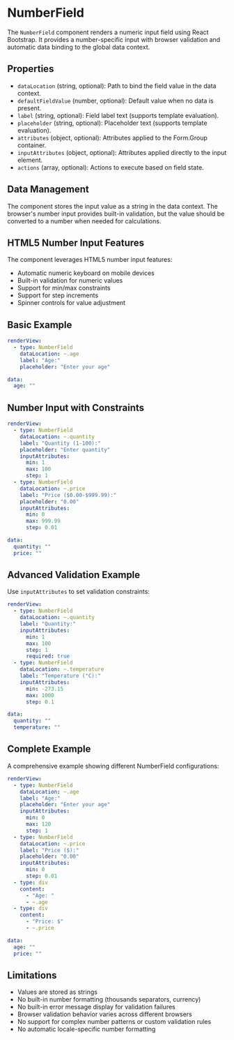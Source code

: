 # NumberField

The `NumberField` component renders a numeric input field using React Bootstrap. It provides a number-specific input with browser validation and automatic data binding to the global data context.

## Properties

- `dataLocation` (string, optional): Path to bind the field value in the data context.
- `defaultFieldValue` (number, optional): Default value when no data is present.
- `label` (string, optional): Field label text (supports template evaluation).
- `placeholder` (string, optional): Placeholder text (supports template evaluation).
- `attributes` (object, optional): Attributes applied to the Form.Group container.
- `inputAttributes` (object, optional): Attributes applied directly to the input element.
- `actions` (array, optional): Actions to execute based on field state.

## Data Management

The component stores the input value as a string in the data context. The browser's number input provides built-in validation, but the value should be converted to a number when needed for calculations.

## HTML5 Number Input Features

The component leverages HTML5 number input features:
- Automatic numeric keyboard on mobile devices
- Built-in validation for numeric values
- Support for min/max constraints
- Support for step increments
- Spinner controls for value adjustment

## Basic Example

```yaml
renderView:
  - type: NumberField
    dataLocation: ~.age
    label: "Age:"
    placeholder: "Enter your age"

data:
  age: ""
```

## Number Input with Constraints

```yaml
renderView:
  - type: NumberField
    dataLocation: ~.quantity
    label: "Quantity (1-100):"
    placeholder: "Enter quantity"
    inputAttributes:
      min: 1
      max: 100
      step: 1
  - type: NumberField
    dataLocation: ~.price
    label: "Price ($0.00-$999.99):"
    placeholder: "0.00"
    inputAttributes:
      min: 0
      max: 999.99
      step: 0.01

data:
  quantity: ""
  price: ""
```

## Advanced Validation Example

Use `inputAttributes` to set validation constraints:

```yaml
renderView:
  - type: NumberField
    dataLocation: ~.quantity
    label: "Quantity:"
    inputAttributes:
      min: 1
      max: 100
      step: 1
      required: true
  - type: NumberField
    dataLocation: ~.temperature
    label: "Temperature (°C):"
    inputAttributes:
      min: -273.15
      max: 1000
      step: 0.1

data:
  quantity: ""
  temperature: ""
```

## Complete Example

A comprehensive example showing different NumberField configurations:

```yaml
renderView:
  - type: NumberField
    dataLocation: ~.age
    label: "Age:"
    placeholder: "Enter your age"
    inputAttributes:
      min: 0
      max: 120
      step: 1
  - type: NumberField
    dataLocation: ~.price
    label: "Price ($):"
    placeholder: "0.00"
    inputAttributes:
      min: 0
      step: 0.01
  - type: div
    content:
      - "Age: "
      - ~.age
  - type: div
    content:
      - "Price: $"
      - ~.price

data:
  age: ""
  price: ""
```

## Limitations

- Values are stored as strings
- No built-in number formatting (thousands separators, currency)
- No built-in error message display for validation failures
- Browser validation behavior varies across different browsers
- No support for complex number patterns or custom validation rules
- No automatic locale-specific number formatting 
